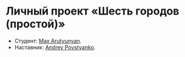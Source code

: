 # Личный проект «Шесть городов (простой)»

* Студент: [Max Arutyunyan](https://up.htmlacademy.ru/react/12/user/1148177).
* Наставник: [Andrey Povstyanko](https://htmlacademy.ru/profile/id1754753).
